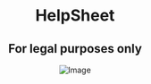 <div align="center">

# HelpSheet
## For legal purposes only

![Image](https://github.com/user-attachments/assets/5977f8b4-7d94-404f-8495-811e5839e213)
<br>
</div>
